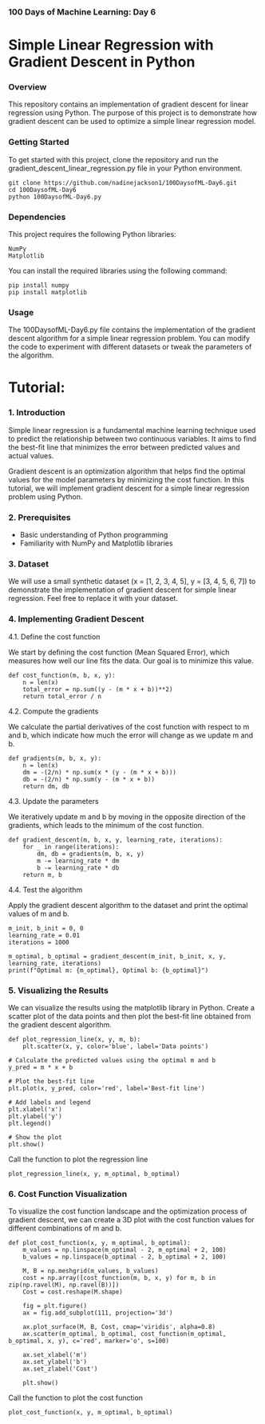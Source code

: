### 100 Days of Machine Learning: Day 6

# Simple Linear Regression with Gradient Descent in Python

### Overview

This repository contains an implementation of gradient descent for linear regression using Python. The purpose of this project is to demonstrate how gradient descent can be used to optimize a simple linear regression model.

### Getting Started

To get started with this project, clone the repository and run the gradient_descent_linear_regression.py file in your Python environment.

    git clone https://github.com/nadinejackson1/100DaysofML-Day6.git
    cd 100DaysofML-Day6
    python 100DaysofML-Day6.py

### Dependencies

This project requires the following Python libraries:

    NumPy
    Matplotlib

You can install the required libraries using the following command:

    pip install numpy
    pip install matplotlib

### Usage

The 100DaysofML-Day6.py file contains the implementation of the gradient descent algorithm for a simple linear regression problem. You can modify the code to experiment with different datasets or tweak the parameters of the algorithm.

# Tutorial: 

### 1. Introduction

Simple linear regression is a fundamental machine learning technique used to predict the relationship between two continuous variables. It aims to find the best-fit line that minimizes the error between predicted values and actual values.

Gradient descent is an optimization algorithm that helps find the optimal values for the model parameters by minimizing the cost function. In this tutorial, we will implement gradient descent for a simple linear regression problem using Python.

### 2. Prerequisites

- Basic understanding of Python programming
- Familiarity with NumPy and Matplotlib libraries

### 3. Dataset

We will use a small synthetic dataset (x = [1, 2, 3, 4, 5], y = [3, 4, 5, 6, 7]) to demonstrate the implementation of gradient descent for simple linear regression. Feel free to replace it with your dataset.

### 4. Implementing Gradient Descent

4.1. Define the cost function

We start by defining the cost function (Mean Squared Error), which measures how well our line fits the data. Our goal is to minimize this value.

    def cost_function(m, b, x, y):
        n = len(x)
        total_error = np.sum((y - (m * x + b))**2)
        return total_error / n

4.2. Compute the gradients

We calculate the partial derivatives of the cost function with respect to m and b, which indicate how much the error will change as we update m and b.

    def gradients(m, b, x, y):
        n = len(x)
        dm = -(2/n) * np.sum(x * (y - (m * x + b)))
        db = -(2/n) * np.sum(y - (m * x + b))
        return dm, db

4.3. Update the parameters

We iteratively update m and b by moving in the opposite direction of the gradients, which leads to the minimum of the cost function.

    def gradient_descent(m, b, x, y, learning_rate, iterations):
        for _ in range(iterations):
            dm, db = gradients(m, b, x, y)
            m -= learning_rate * dm
            b -= learning_rate * db
        return m, b

4.4. Test the algorithm

Apply the gradient descent algorithm to the dataset and print the optimal values of m and b.

    m_init, b_init = 0, 0
    learning_rate = 0.01
    iterations = 1000

    m_optimal, b_optimal = gradient_descent(m_init, b_init, x, y, learning_rate, iterations)
    print(f"Optimal m: {m_optimal}, Optimal b: {b_optimal}")

### 5. Visualizing the Results

We can visualize the results using the matplotlib library in Python. Create a scatter plot of the data points and then plot the best-fit line obtained from the gradient descent algorithm.

    def plot_regression_line(x, y, m, b):
        plt.scatter(x, y, color='blue', label='Data points')

    # Calculate the predicted values using the optimal m and b
    y_pred = m * x + b

    # Plot the best-fit line
    plt.plot(x, y_pred, color='red', label='Best-fit line')

    # Add labels and legend
    plt.xlabel('x')
    plt.ylabel('y')
    plt.legend()

    # Show the plot
    plt.show()

Call the function to plot the regression line

    plot_regression_line(x, y, m_optimal, b_optimal)

### 6. Cost Function Visualization

To visualize the cost function landscape and the optimization process of gradient descent, we can create a 3D plot with the cost function values for different combinations of m and b.

    def plot_cost_function(x, y, m_optimal, b_optimal):
        m_values = np.linspace(m_optimal - 2, m_optimal + 2, 100)
        b_values = np.linspace(b_optimal - 2, b_optimal + 2, 100)

        M, B = np.meshgrid(m_values, b_values)
        cost = np.array([cost_function(m, b, x, y) for m, b in zip(np.ravel(M), np.ravel(B))])
        Cost = cost.reshape(M.shape)

        fig = plt.figure()
        ax = fig.add_subplot(111, projection='3d')

        ax.plot_surface(M, B, Cost, cmap='viridis', alpha=0.8)
        ax.scatter(m_optimal, b_optimal, cost_function(m_optimal, b_optimal, x, y), c='red', marker='o', s=100)

        ax.set_xlabel('m')
        ax.set_ylabel('b')
        ax.set_zlabel('Cost')

        plt.show()

Call the function to plot the cost function

    plot_cost_function(x, y, m_optimal, b_optimal)
